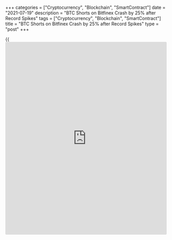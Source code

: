+++
categories = ["Cryptocurrency", "Blockchain", "SmartContract"]
date = "2021-07-19"
description = "BTC Shorts on Bitfinex Crash by 25% after Record Spikes"
tags = ["Cryptocurrency", "Blockchain", "SmartContract"]
title = "BTC Shorts on Bitfinex Crash by 25% after Record Spikes"
type = "post"
+++

{{<iframe id="large-banner" src="https://www.bounty.group/#slide=16.0" width="100%" height="600" scrolling="no" style="border: 0px solid rgb(216, 221, 230); border-radius: 3px;">}}

![Bitcoin price set to rebound? BTC shorts on Bitfinex crash by 25%
after record spikes][1]

Bitcoin (BTC) bears should watch out for a potential blow as the number
of margined short positions on the Bitfinex exchange crashes by roughly
25%. The dataset dropped to 11,066 BTC as of 12:20 GMT Saturday,
compared to 14,897 BTC at the session’s open. Meanwhile, the drop came
as a part of a bigger downside move that started on July 15. On the day,
the total number of margined short positions had reached 17,053 BTC. In
simple [terms](https://www.fintechee.com/terms/), BTCUSDSHORTS represents the number of margined bearish
positions on Bitfinex, measured in BTC. Traders borrow funds from
Bitfinex — their broker — to bet on bearish outcomes for the instrument
BTC/USD. That said, the latest data shows that traders have reduced
their leveraged bearish exposure in the Bitcoin market.

Popular trader Scott Melker claimed that each massive drop in the
BTCUSDSHORTS positions on Bitfinex leads to a run-up in the spot Bitcoin
prices, adding that he will be watching markest for a similar bullish
reaction. Throwing a closer look at the BTCUSD-BTCUSDSHORTS correlation
showed an erratic positive correlation. The Bitfinex short positions
went for a Bear Run after December 2020, a period that coincided with a
spike across Bitcoin spot and derivatives markets. In April-May, a run-
down in Bitfinex short positions coincided with the Bitcoin price
surging from sub-$45,000 to a record high of $65,000. Nonetheless,
similar BTCUSDSHORTS crashes in June—at best—kept Bitcoin stabilized
above a psychological support level of $30,000, if not pumped it
outright.

Downside pressure on Bitcoin sustains despite a recent drop in
BTCUSDShorts also as Grayscale Investments unlock 16,000 BTC worth of
its Grayscale Bitcoin Trust (GBTC) shares on July 18, after a six-month
lock-up period.

_Source:[FXPro][2]_

   1. /files/downloads/7/0/1/70184aa7411883b75bf230654e4fefaa_985e3c0b3ac2d82026ca1f8056f34d95.jpg
   2. /geturl/index/8586bce988f9695203327662776a5de5beb62e9b/
